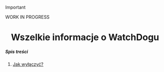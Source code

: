 > [!IMPORTANT]
> WORK IN PROGRESS

<div align="center">

# Wszelkie informacje o WatchDogu

</div>

##### Spis treści
1. [Jak wyłączyć?](Wy%C5%82%C4%85czanie.MD)
